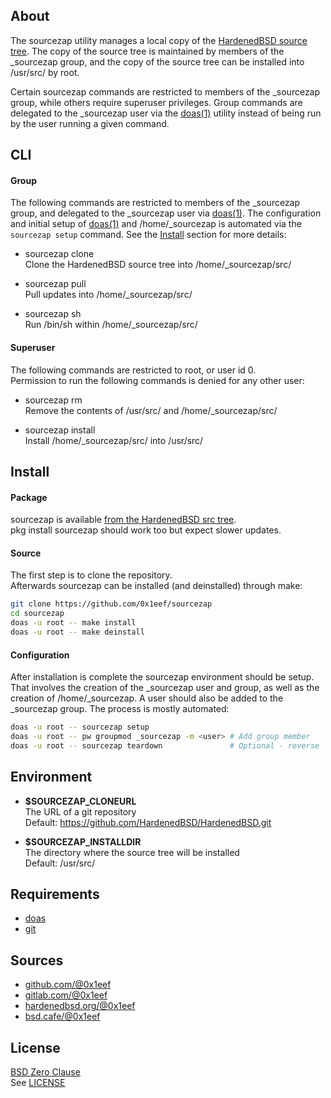## About

The sourcezap utility manages a local copy of the
[HardenedBSD source tree](https://git.HardenedBSD.org/HardenedBSD/HardenedBSD).
The copy of the source tree is maintained by members of
the _sourcezap group, and the copy of the source tree
can be installed into /usr/src/ by root.

Certain sourcezap commands are restricted to members of the
_sourcezap group, while others require superuser privileges.
Group commands are delegated to the _sourcezap user via the
[doas(1)](https://man.openbsd.org/doas) utility instead of
being run by the user running a given command.

## CLI

#### Group

The following commands are restricted to members
of the _sourcezap group, and delegated to the
_sourcezap user via [doas(1)](https://man.openbsd.org/doas).
The configuration and initial setup of [doas(1)](https://man.openbsd.org/doas)
and /home/_sourcezap is automated via the `sourcezap setup`
command. See the [Install](#install) section for more details:

* sourcezap clone <br>
Clone the HardenedBSD source tree into /home/_sourcezap/src/ <br>

* sourcezap pull <br>
Pull updates into /home/_sourcezap/src/ <br>

* sourcezap sh <br>
Run /bin/sh within /home/_sourcezap/src/ <br>

#### Superuser

The following commands are restricted to root, or user id 0. <br>
Permission to run the following commands is denied for any other user:

* sourcezap rm <br>
Remove the contents of /usr/src/ and /home/_sourcezap/src/ <br>

* sourcezap install <br>
Install /home/_sourcezap/src/ into /usr/src/ <br>

## Install

#### Package

sourcezap is available
[from the HardenedBSD src tree](https://git.HardenedBSD.org/HardenedBSD/ports/-/tree/HardenedBSD/main/hardenedbsd/sourcezap).
<br>
pkg install sourcezap should work too but expect slower updates.

#### Source

The first step is to clone the repository. <br>
Afterwards sourcezap can be installed (and deinstalled) through make:

```sh
git clone https://github.com/0x1eef/sourcezap
cd sourcezap
doas -u root -- make install
doas -u root -- make deinstall
```

#### Configuration

After installation is complete the sourcezap environment should be setup.
That involves the creation of the _sourcezap user and group, as well as
the creation of /home/_sourcezap. A user should also be added to the
_sourcezap group. The process is mostly automated:

```sh
doas -u root -- sourcezap setup
doas -u root -- pw groupmod _sourcezap -m <user> # Add group member
doas -u root -- sourcezap teardown               # Optional - reverse 'sourcezap setup'
```

## Environment

* __$SOURCEZAP\_CLONEURL__ <br>
  The URL of a git repository  <br>
  Default: https://github.com/HardenedBSD/HardenedBSD.git

* __$SOURCEZAP\_INSTALLDIR__ <br>
  The directory where the source tree will be installed <br>
  Default: /usr/src/

## Requirements

* [doas](https://man.openbsd.org/doas)
* [git](https://www.man7.org/linux/man-pages/man1/git.1.html)

## Sources

* [github.com/@0x1eef](https://github.com/0x1eef/sourcezap)
* [gitlab.com/@0x1eef](https://gitlab.com/0x1eef/sourcezap)
* [hardenedbsd.org/@0x1eef](https://git.HardenedBSD.org/0x1eef/sourcezap)
* [bsd.cafe/@0x1eef](https://brew.bsd.cafe/0x1eef/sourcezap)

## License

[BSD Zero Clause](https://choosealicense.com/licenses/0bsd/) <br>
See [LICENSE](./LICENSE)
